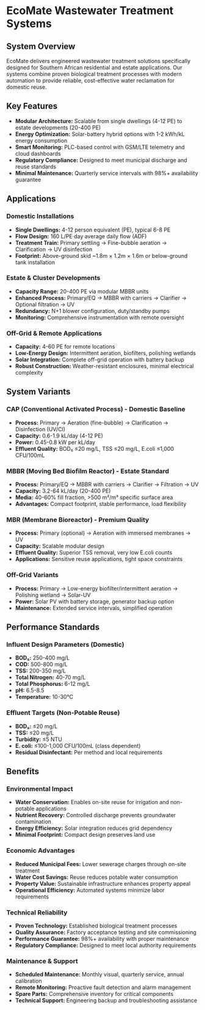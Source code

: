 # EcoMate Wastewater Treatment Systems

## System Overview

EcoMate delivers engineered wastewater treatment solutions specifically designed for Southern African residential and estate applications. Our systems combine proven biological treatment processes with modern automation to provide reliable, cost-effective water reclamation for domestic reuse.

## Key Features

- **Modular Architecture:** Scalable from single dwellings (4-12 PE) to estate developments (20-400 PE)
- **Energy Optimization:** Solar-battery hybrid options with 1-2 kWh/kL energy consumption
- **Smart Monitoring:** PLC-based control with GSM/LTE telemetry and cloud dashboards
- **Regulatory Compliance:** Designed to meet municipal discharge and reuse standards
- **Minimal Maintenance:** Quarterly service intervals with 98%+ availability guarantee

## Applications

### Domestic Installations
- **Single Dwellings:** 4-12 person equivalent (PE), typical 6-8 PE
- **Flow Design:** 160 L/PE·day average daily flow (ADF)
- **Treatment Train:** Primary settling → Fine-bubble aeration → Clarification → UV disinfection
- **Footprint:** Above-ground skid ~1.8m × 1.2m × 1.6m or below-ground tank installation

### Estate & Cluster Developments
- **Capacity Range:** 20-400 PE via modular MBBR units
- **Enhanced Process:** Primary/EQ → MBBR with carriers → Clarifier → Optional filtration → UV
- **Redundancy:** N+1 blower configuration, duty/standby pumps
- **Monitoring:** Comprehensive instrumentation with remote oversight

### Off-Grid & Remote Applications
- **Capacity:** 4-60 PE for remote locations
- **Low-Energy Design:** Intermittent aeration, biofilters, polishing wetlands
- **Solar Integration:** Complete off-grid operation with battery backup
- **Robust Construction:** Weather-resistant enclosures, minimal electrical complexity

## System Variants

### CAP (Conventional Activated Process) - Domestic Baseline
- **Process:** Primary → Aeration (fine-bubble) → Clarification → Disinfection (UV/Cl)
- **Capacity:** 0.6-1.9 kL/day (4-12 PE)
- **Power:** 0.45-0.8 kW per kL/day
- **Effluent Quality:** BOD₅ ≤20 mg/L, TSS ≤20 mg/L, E.coli ≤1,000 CFU/100mL

### MBBR (Moving Bed Biofilm Reactor) - Estate Standard
- **Process:** Primary/EQ → MBBR with carriers → Clarifier → Filtration → UV
- **Capacity:** 3.2-64 kL/day (20-400 PE)
- **Media:** 40-60% fill fraction, >500 m²/m³ specific surface area
- **Advantages:** Compact footprint, stable performance, load flexibility

### MBR (Membrane Bioreactor) - Premium Quality
- **Process:** Primary (optional) → Aeration with immersed membranes → UV
- **Capacity:** Scalable modular design
- **Effluent Quality:** Superior TSS removal, very low E.coli counts
- **Applications:** Sensitive reuse applications, tight space constraints

### Off-Grid Variants
- **Process:** Primary → Low-energy biofilter/intermittent aeration → Polishing wetland → Solar-UV
- **Power:** Solar PV with battery storage, generator backup option
- **Maintenance:** Extended service intervals, simplified operation

## Performance Standards

### Influent Design Parameters (Domestic)
- **BOD₅:** 250-400 mg/L
- **COD:** 500-800 mg/L
- **TSS:** 200-350 mg/L
- **Total Nitrogen:** 40-70 mg/L
- **Total Phosphorus:** 6-12 mg/L
- **pH:** 6.5-8.5
- **Temperature:** 10-30°C

### Effluent Targets (Non-Potable Reuse)
- **BOD₅:** ≤20 mg/L
- **TSS:** ≤20 mg/L
- **Turbidity:** ≤5 NTU
- **E. coli:** ≤100-1,000 CFU/100mL (class dependent)
- **Residual Disinfectant:** Per method and local requirements

## Benefits

### Environmental Impact
- **Water Conservation:** Enables on-site reuse for irrigation and non-potable applications
- **Nutrient Recovery:** Controlled discharge prevents groundwater contamination
- **Energy Efficiency:** Solar integration reduces grid dependency
- **Minimal Footprint:** Compact design preserves land use

### Economic Advantages
- **Reduced Municipal Fees:** Lower sewerage charges through on-site treatment
- **Water Cost Savings:** Reuse reduces potable water consumption
- **Property Value:** Sustainable infrastructure enhances property appeal
- **Operational Efficiency:** Automated systems minimize labor requirements

### Technical Reliability
- **Proven Technology:** Established biological treatment processes
- **Quality Assurance:** Factory acceptance testing and site commissioning
- **Performance Guarantee:** 98%+ availability with proper maintenance
- **Regulatory Compliance:** Designed to meet local authority requirements

### Maintenance & Support
- **Scheduled Maintenance:** Monthly visual, quarterly service, annual calibration
- **Remote Monitoring:** Proactive fault detection and alarm management
- **Spare Parts:** Comprehensive inventory for critical components
- **Technical Support:** Engineering backup and troubleshooting assistance